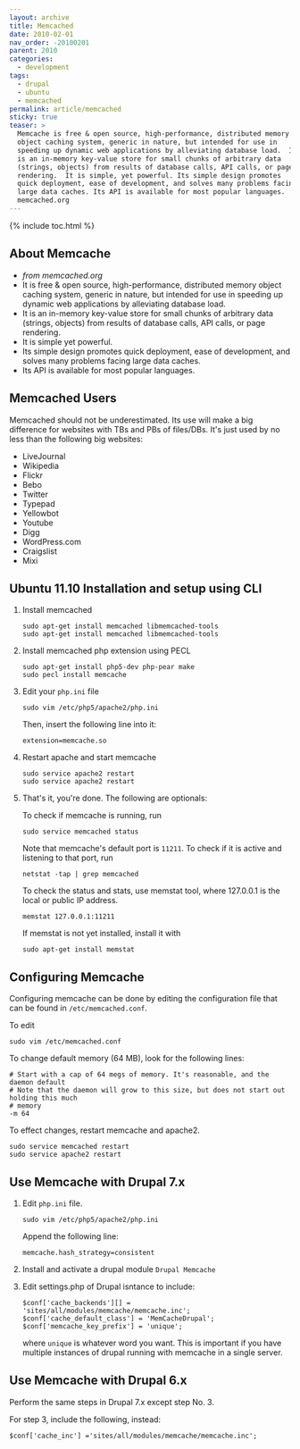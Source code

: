 ```yaml
---
layout: archive
title: Memcached
date: 2010-02-01
nav_order: -20100201
parent: 2010
categories:
  - development
tags:
  - drupal
  - ubuntu
  - memcached
permalink: article/memcached
sticky: true
teaser: >
  Memcache is free & open source, high-performance, distributed memory
  object caching system, generic in nature, but intended for use in
  speeding up dynamic web applications by alleviating database load.  It
  is an in-memory key-value store for small chunks of arbitrary data
  (strings, objects) from results of database calls, API calls, or page
  rendering.  It is simple, yet powerful. Its simple design promotes
  quick deployment, ease of development, and solves many problems facing
  large data caches. Its API is available for most popular languages.  -
  memcached.org
---
```


{% include toc.html %}

## About Memcache
- *from memcached.org*
- It is free & open source, high-performance, distributed memory object caching system, generic in nature, but intended for use in speeding up dynamic web applications by alleviating database load.
- It is an in-memory key-value store for small chunks of arbitrary data (strings, objects) from results of database calls, API calls, or page rendering.
- It is simple yet powerful.
- Its simple design promotes quick deployment, ease of development, and solves many problems facing large data caches.
- Its API is available for most popular languages.

## Memcached Users
Memcached should not be underestimated.  Its use will make a big difference for websites with TBs and PBs of files/DBs.  It's just used by no less than the following big websites:

* LiveJournal
* Wikipedia
* Flickr
* Bebo
* Twitter
* Typepad
* Yellowbot
* Youtube
* Digg
* WordPress.com
* Craigslist
* Mixi

## Ubuntu 11.10 Installation and setup using CLI

1.  Install memcached

    ~~~~
    sudo apt-get install memcached libmemcached-tools
    sudo apt-get install memcached libmemcached-tools
    ~~~~

2.  Install memcached php extension using PECL

    ~~~
    sudo apt-get install php5-dev php-pear make
    sudo pecl install memcache
    ~~~

3.  Edit your `php.ini` file

    ~~~
    sudo vim /etc/php5/apache2/php.ini
    ~~~

    Then, insert the following line into it:

    ~~~
    extension=memcache.so
    ~~~

4.  Restart apache and start memcache

    ~~~
    sudo service apache2 restart
    sudo service apache2 restart
    ~~~

5.  That's it, you're done. The following are optionals:

    To check if memcache is running, run

    ~~~
    sudo service memcached status
    ~~~

    Note that memcache's default port is `11211`. To check if it is active and listening to that port, run

    ~~~
    netstat -tap | grep memcached
    ~~~

    To check the status and stats, use memstat tool, where 127.0.0.1 is the local or public IP address.

    ~~~
    memstat 127.0.0.1:11211
    ~~~

    If memstat is not yet installed, install it with

    ~~~
    sudo apt-get install memstat
    ~~~

## Configuring Memcache

Configuring memcache can be done by editing the configuration file that can be found in `/etc/memcached.conf`.

To edit

~~~
sudo vim /etc/memcached.conf
~~~

To change default memory (64 MB), look for the following lines:

~~~
# Start with a cap of 64 megs of memory. It's reasonable, and the daemon default
# Note that the daemon will grow to this size, but does not start out holding this much
# memory
-m 64
~~~

To effect changes, restart memcache and apache2.

~~~
sudo service memcached restart
sudo service apache2 restart
~~~

## Use Memcache with Drupal 7.x

1.  Edit `php.ini` file.

    ~~~
    sudo vim /etc/php5/apache2/php.ini
    ~~~

    Append the following line:

    ~~~
    memcache.hash_strategy=consistent
    ~~~

2.  Install and activate a drupal module `Drupal Memcache`

3.  Edit settings.php of Drupal isntance to include:

    ~~~
    $conf['cache_backends'][] = 'sites/all/modules/memcache/memcache.inc';
    $conf['cache_default_class'] = 'MemCacheDrupal';
    $conf['memcache_key_prefix'] = 'unique';
    ~~~

    where `unique` is whatever word you want. This is important if you have multiple instances of drupal running with memcache in a single server.

## Use Memcache with Drupal 6.x

Perform the same steps in Drupal 7.x except step No. 3.

For step 3, include the following, instead:

~~~
$conf['cache_inc'] ='sites/all/modules/memcache/memcache.inc';
~~~
